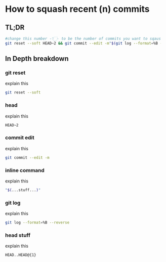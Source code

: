 # How to squash recent (n) commits

## TL;DR
```bash
#change this number -👇🏻- to be the number of commits you want to sqaush starting from top most recent
git reset --soft HEAD~2 && git commit --edit -m"$(git log --format=%B --reverse HEAD..HEAD@{1})"
```

## In Depth breakdown
### git reset
explain this
```bash
git reset --soft
```

### head
explain this
```bash
HEAD~2
```

### commit edit
explain this
```bash
git commit --edit -m
```

### inline command
explain this
```bash
"$(...stuff...)"
```

### git log
explain this
```bash
git log --format=%B --reverse
```

### head stuff
explain this
```bash
HEAD..HEAD@{1}
```
